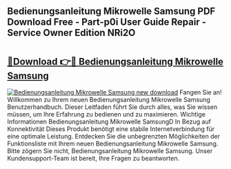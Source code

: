 ## Bedienungsanleitung Mikrowelle Samsung PDF Download Free - Part-p0i User Guide Repair - Service Owner Edition NRi2O

# <h2><a href="http://df3hts4.blite.top/?on=Bedienungsanleitung+Mikrowelle+Samsung">🔗Download 👉🔴 Bedienungsanleitung Mikrowelle Samsung</a></h2>

[![Bedienungsanleitung Mikrowelle Samsung new download](https://i.imgur.com/lujVjoI.png)](http://df3hts4.blite.top/?on=Bedienungsanleitung+Mikrowelle+Samsung)
Fangen Sie an! Willkommen zu Ihrem neuen Bedienungsanleitung Mikrowelle Samsung Benutzerhandbuch. Dieser Leitfaden führt Sie durch alles, was Sie wissen müssen, um Ihre Erfahrung zu bedienen und zu maximieren. Wichtige Informationen Bedienungsanleitung Mikrowelle SamsungD In Bezug auf Konnektivität Dieses Produkt benötigt eine stabile Internetverbindung für eine optimale Leistung. Entdecken Sie die unbegrenzten Möglichkeiten der Funktionsliste mit Ihrem neuen Bedienungsanleitung Mikrowelle Samsung. Bitte zögern Sie nicht, Bedienungsanleitung Mikrowelle Samsung. Unser Kundensupport-Team ist bereit, Ihre Fragen zu beantworten.
